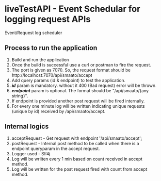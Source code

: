 # liveTestAPI - Event Schedular for logging request APIs
Event/Request log scheduler

## Process to run the application

1. Build and run the application
2. Once the build is successful use a curl or postman to fire the request.
3. The port is given as 7070. So, the request format should be http://localhost:7070/api/smaato/accept
4. Add query params (id & endpoint) to test the application.
5. **_id_** param is mandatory. without it 400 (Bad request) error will be thrown.
6. **_endpoint_** param is optional. The format should be "/api/smaato/{any string}".
7. If endpoint is provided another post request will be fired internally.
8. For every one minute log will be written indicating unique requests (unique by id) received by /api/smaato/accept.

## Internal logics

1. acceptRequest - Get request with endpoint '/api/smaato/accept';
2. postRequest - Internal post method to be called when there is a endpoint queryparam in the accept request.
3. Logger used - Slf4j
4. Log will be wriiten every 1 min based on count received in accept method.
5. Log will be written for the post request fired with count from accept method.
